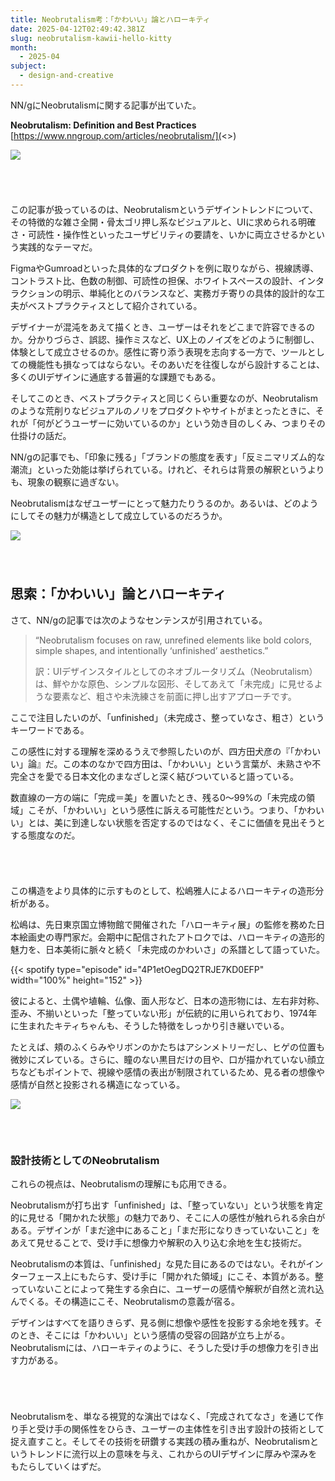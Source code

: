 ```yaml
---
title: Neobrutalism考：「かわいい」論とハローキティ
date: 2025-04-12T02:49:42.381Z
slug: neobrutalism-kawii-hello-kitty
month:
  - 2025-04
subject:
  - design-and-creative
---
```

NN/gにNeobrutalismに関する記事が出ていた。

**Neobrutalism: Definition and Best Practices**\
[https://www.nngroup.com/articles/neobrutalism/](<>)

![](/images/diary/neobrutalism-kawii-hello-kitty/21.png)

###### ﻿

この記事が扱っているのは、Neobrutalismというデザイントレンドについて、その特徴的な雑さ全開・骨太ゴリ押し系なビジュアルと、UIに求められる明確さ・可読性・操作性といったユーザビリティの要請を、いかに両立させるかという実践的なテーマだ。

FigmaやGumroadといった具体的なプロダクトを例に取りながら、視線誘導、コントラスト比、色数の制御、可読性の担保、ホワイトスペースの設計、インタラクションの明示、単純化とのバランスなど、実務ガチ寄りの具体的設計的な工夫がベストプラクティスとして紹介されている。

デザイナーが混沌をあえて描くとき、ユーザーはそれをどこまで許容できるのか。分かりづらさ、誤認、操作ミスなど、UX上のノイズをどのように制御し、体験として成立させるのか。感性に寄り添う表現を志向する一方で、ツールとしての機能性も損なってはならない。そのあいだを往復しながら設計することは、多くのUIデザインに通底する普遍的な課題でもある。

そしてこのとき、ベストプラクティスと同じくらい重要なのが、Neobrutalismのような荒削りなビジュアルのノリをプロダクトやサイトがまとったときに、それが「何がどうユーザーに効いているのか」という効き目のしくみ、つまりその仕掛けの話だ。

NN/gの記事でも、「印象に残る」「ブランドの態度を表す」「反ミニマリズム的な潮流」といった効能は挙げられている。けれど、それらは背景の解釈というよりも、現象の観察に過ぎない。

Neobrutalismはなぜユーザーにとって魅力たりうるのか。あるいは、どのようにしてその魅力が構造として成立しているのだろうか。

![](/images/diary/neobrutalism-kawii-hello-kitty/22.png)

######  ﻿

## 思索：「かわいい」論とハローキティ

さて、NN/gの記事では次のようなセンテンスが引用されている。

> “Neobrutalism focuses on raw, unrefined elements like bold colors, simple shapes, and intentionally ‘unfinished’ aesthetics.”
>
> 訳：UIデザインスタイルとしてのネオブルータリズム（Neobrutalism）は、鮮やかな原色、シンプルな図形、そしてあえて「未完成」に見せるような要素など、粗さや未洗練さを前面に押し出すアプローチです。

ここで注目したいのが、「unfinished」（未完成さ、整っていなさ、粗さ）というキーワードである。

この感性に対する理解を深めるうえで参照したいのが、四方田犬彦の『「かわいい」論』だ。この本のなかで四方田は、「かわいい」という言葉が、未熟さや不完全さを愛でる日本文化のまなざしと深く結びついていると語っている。

数直線の一方の端に「完成＝美」を置いたとき、残る0〜99%の「未完成の領域」こそが、「かわいい」という感性に訴える可能性だという。つまり、「かわいい」とは、美に到達しない状態を否定するのではなく、そこに価値を見出そうとする態度なのだ。

###### ﻿

この構造をより具体的に示すものとして、松嶋雅人によるハローキティの造形分析がある。

松嶋は、先日東京国立博物館で開催された「ハローキティ展」の監修を務めた日本絵画史の専門家だ。会期中に配信されたアトロクでは、ハローキティの造形的魅力を、日本美術に脈々と続く「未完成のかわいさ」の系譜として語っていた。

{{< spotify type="episode" id="4P1etOegDQ2TRJE7KD0EFP" width="100%" height="152" >}}

彼によると、土偶や埴輪、仏像、面人形など、日本の造形物には、左右非対称、歪み、不揃いといった「整っていない形」が伝統的に用いられており、1974年に生まれたキティちゃんも、そうした特徴をしっかり引き継いでいる。

たとえば、頬のふくらみやリボンのかたちはアシンメトリーだし、ヒゲの位置も微妙にズレている。さらに、瞳のない黒目だけの目や、口が描かれていない顔立ちなどもポイントで、視線や感情の表出が制限されているため、見る者の想像や感情が自然と投影される構造になっている。

![](/images/diary/neobrutalism-kawii-hello-kitty/20.png)

###### ﻿ ﻿

### 設計技術としてのNeobrutalism

これらの視点は、Neobrutalismの理解にも応用できる。

Neobrutalismが打ち出す「unfinished」は、「整っていない」という状態を肯定的に見せる「開かれた状態」の魅力であり、そこに人の感性が触れられる余白がある。デザインが「まだ途中にあること」「まだ形になりきっていないこと」をあえて見せることで、受け手に想像力や解釈の入り込む余地を生む技術だ。

Neobrutalismの本質は、「unfinished」な見た目にあるのではない。それがインターフェース上にもたらす、受け手に「開かれた領域」にこそ、本質がある。整っていないことによって発生する余白に、ユーザーの感情や解釈が自然と流れ込んでくる。その構造にこそ、Neobrutalismの意義が宿る。

デザインはすべてを語りきらず、見る側に想像や感性を投影する余地を残す。そのとき、そこには「かわいい」という感情の受容の回路が立ち上がる。Neobrutalismには、ハローキティのように、そうした受け手の想像力を引き出す力がある。

###### ﻿

Neobrutalismを、単なる視覚的な演出ではなく、「完成されてなさ」を通じて作り手と受け手の関係性をひらき、ユーザーの主体性を引き出す設計の技術として捉え直すこと。そしてその技術を研鑽する実践の積み重ねが、Neobrutalismというトレンドに流行以上の意味を与え、これからのUIデザインに厚みや深みをもたらしていくはずだ。